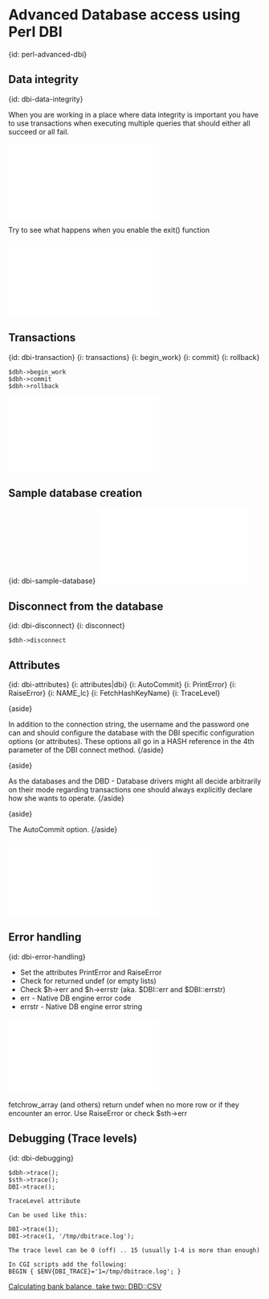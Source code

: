 # Advanced Database access using Perl DBI
{id: perl-advanced-dbi}





## Data integrity
{id: dbi-data-integrity}


When you are working in a place where data integrity is important you have
to use transactions when executing multiple queries that should either all
succeed or all fail.


![](examples/dbi/integrity_loss.pl)


Try to see what happens when you enable the exit() function


![](examples/dbi/show_accounts.pl)



## Transactions
{id: dbi-transaction}
{i: transactions}
{i: begin_work}
{i: commit}
{i: rollback}

```
$dbh->begin_work
$dbh->commit
$dbh->rollback
```
![](examples/dbi/transaction.pl)



## Sample database creation
{id: dbi-sample-database}
![](examples/dbi/create_sample.pl)



## Disconnect from the database
{id: dbi-disconnect}
{i: disconnect}

```
$dbh->disconnect
```



## Attributes
{id: dbi-attributes}
{i: attributes|dbi}
{i: AutoCommit}
{i: PrintError}
{i: RaiseError}
{i: NAME_lc}
{i: FetchHashKeyName}
{i: TraceLevel}

{aside}

In addition to the connection string, the username and the password one can 
and should configure the database with the DBI specific configuration options
(or attributes).
These options all go in a HASH reference in the 4th parameter of the 
DBI connect method.
{/aside}


{aside}

As the databases and the DBD - Database drivers might all decide 
arbitrarily on their mode regarding transactions one should always
explicitly declare how she wants to operate.
{/aside}


{aside}

The AutoCommit option.
{/aside}

![](examples/dbi/attributes.pl)


## Error handling
{id: dbi-error-handling}

* Set the attributes PrintError and RaiseError
* Check for returned undef (or empty lists)
* Check $h->err   and $h->errstr (aka. $DBI::err and $DBI::errstr)
* err    - Native DB engine error code
* errstr - Native DB engine error string

![](examples/dbi/error_handling.pl)



fetchrow_array (and others) return undef when no more row or if
they encounter an error. Use RaiseError or check $sth->err




## Debugging (Trace levels)
{id: dbi-debugging}

```
$dbh->trace();
$sth->trace();
DBI->trace();

TraceLevel attribute

Can be used like this:

DBI->trace(1);
DBI->trace(1, '/tmp/dbitrace.log');

The trace level can be 0 (off) .. 15 (usually 1-4 is more than enough)

In CGI scripts add the following:
BEGIN { $ENV{DBI_TRACE}='1=/tmp/dbitrace.log'; }
```


<a href="https://perlmaven.com/calculate-bank-balance-take-two-dbd-csv">Calculating bank balance, take two: DBD::CSV</a>







